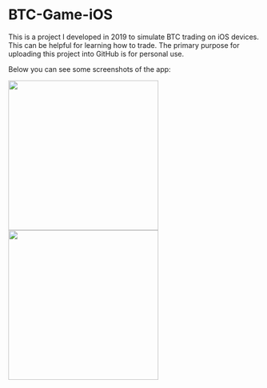 # BTC-Game-iOS

This is a project I developed in 2019 to simulate BTC trading on iOS devices. This can be helpful for learning how to trade.
The primary purpose for uploading this project into GitHub is for personal use.

Below you can see some screenshots of the app:

<p float="left">
  <kbd>
    <img src="https://user-images.githubusercontent.com/107361589/174467285-75559c02-4cc3-422c-9a12-70c237b2d831.PNG" width = 300>
  </kbd>

<!-- <img src="https://user-images.githubusercontent.com/107361589/174467287-0ed90e5c-6170-46d6-acca-6f7957a8956b.PNG" width = 300> -->
  <kbd>
    <img src="https://user-images.githubusercontent.com/107361589/174467288-b428b48f-f47b-4c41-80aa-f07b07e9e3ef.PNG" width = 300>
  </kbd>
</p>

